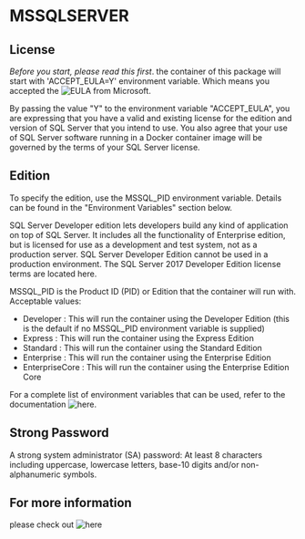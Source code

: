 # MSSQLSERVER


## License
*Before you start, please read this first*.
the container of this package will start with 'ACCEPT_EULA=Y' environment variable.
Which means you accepted the ![EULA](https://go.microsoft.com/fwlink/?linkid=857698) from Microsoft.

By passing the value "Y" to the environment variable "ACCEPT_EULA", you are expressing that you have a valid and existing license for the edition and version of SQL Server that you intend to use. You also agree that your use of SQL Server software running in a Docker container image will be governed by the terms of your SQL Server license.



## Edition

To specify the edition, use the MSSQL_PID environment variable. Details can be found in the "Environment Variables" section below.

SQL Server Developer edition lets developers build any kind of application on top of SQL Server. It includes all the functionality of Enterprise edition, but is licensed for use as a development and test system, not as a production server. SQL Server Developer Edition cannot be used in a production environment. The SQL Server 2017 Developer Edition license terms are located here.

MSSQL_PID is the Product ID (PID) or Edition that the container will run with. Acceptable values:

* Developer : This will run the container using the Developer Edition (this is the default if no MSSQL_PID environment variable is supplied)
* Express : This will run the container using the Express Edition
* Standard : This will run the container using the Standard Edition
* Enterprise : This will run the container using the Enterprise Edition
* EnterpriseCore : This will run the container using the Enterprise Edition Core

For a complete list of environment variables that can be used, refer to the documentation ![here](https://docs.microsoft.com/en-us/sql/linux/quickstart-install-connect-docker).

## Strong Password

A strong system administrator (SA) password: At least 8 characters including uppercase, lowercase letters, base-10 digits and/or non-alphanumeric symbols.


## For more information

please check out ![here](https://hub.docker.com/r/microsoft/mssql-server-linux/)